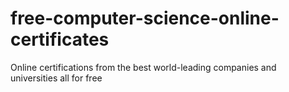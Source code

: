 # free-computer-science-online-certificates
Online certifications from the best world-leading companies and universities all for free
